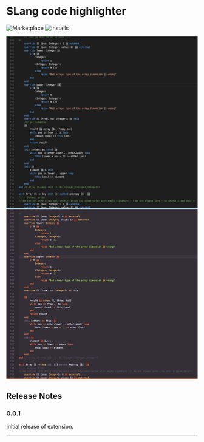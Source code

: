 # SLang code highlighter

![Marketplace](https://vsmarketplacebadge.apphb.com/version/alikhil.slang-code-highlighter.svg) ![Installs](https://vsmarketplacebadge.apphb.com/installs-short/alikhil.slang-code-highlighter.svg)

![VsCode Dark Theme](images/vscode-dark.png)
![Newton Rainglow Theme](images/newton-rainglow.png)

<!-- 
> Tip: Many popular extensions utilize animations. This is an excellent way to show off your extension! We recommend short, focused animations that are easy to follow. -->


<!-- ## Known Issues -->


## Release Notes


### 0.0.1

Initial release of extension. 

-----------------------------------------------------------------------------------------------------------
